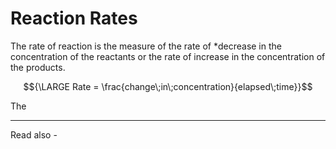 # Reaction Rates

The rate of reaction is the measure of the rate of *decrease in the concentration of the reactants or the rate of increase in the concentration of the products.

$${\LARGE Rate = \frac{change\;in\;concentration}{elapsed\;time}}$$

The 





---
Read also - 